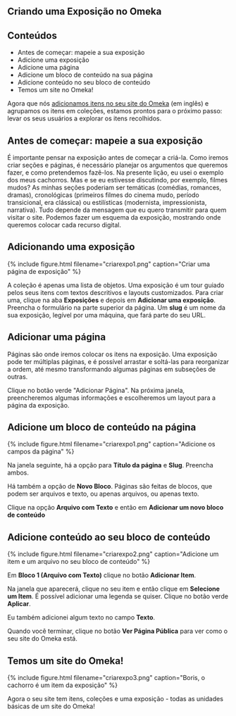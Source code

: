 ﻿## Criando uma Exposição no Omeka 
 
 ##  Conteúdos 

-   Antes de começar: mapeie a sua exposição 
-   Adicione uma exposição 
-   Adicione uma página
-   Adicione um bloco de conteúdo na sua página 
-   Adicione conteúdo no seu bloco de conteúdo 
-   Temos um site no Omeka!

Agora que nós [adicionamos itens no seu site do Omeka](/en/lessons/up-and-running-with-omeka) (em inglês) e agrupamos os itens em coleções, estamos prontos para o próximo passo: levar os seus usuários a explorar os itens recolhidos. 

## Antes de começar: mapeie a sua exposição 

É importante pensar na exposição antes de começar a criá-la. Como iremos criar seções e páginas, é necessário planejar os argumentos que queremos fazer, e como pretendemos fazê-los. Na presente lição, eu usei o exemplo dos meus cachorros. Mas e se eu estivesse discutindo, por exemplo, filmes mudos? As minhas seções poderiam ser temáticas (comédias, romances, dramas), cronológicas (primeiros filmes do cinema mudo, período transicional, era clássica) ou estilísticas (modernista, impressionista, narrativa). Tudo depende da mensagem que eu quero transmitir para quem visitar o site. Podemos fazer um esquema da exposição, mostrando onde queremos colocar cada recurso digital. 

## Adicionando uma exposição 

{% include figure.html filename="criarexpo1.png" caption="Criar uma página de exposição" %}

A coleção é apenas uma lista de objetos. Uma exposição é um tour guiado pelos seus itens com textos descritivos e layouts customizados. Para criar uma, clique na aba **Exposições** e depois em **Adicionar uma exposição**. Preencha o formulário na parte superior da página. Um **slug** é um nome da sua exposição, legível por uma máquina, que fará parte do seu URL.

## Adicionar uma página

Páginas são onde iremos colocar os itens na exposição. Uma exposição pode ter múltiplas páginas, e é possível arrastar e soltá-las para reorganizar a ordem, até mesmo transformando algumas páginas em subseções de outras.

Clique no botão verde "Adicionar Página". Na próxima janela, preencheremos algumas informações e escolheremos um layout para a página da exposição. 

## Adicione um bloco de conteúdo na página 

{% include figure.html filename="criarexpo1.png" caption="Adicione os campos da página" %}

Na janela seguinte, há a opção para  **Título da página** e **Slug**. Preencha ambos. 

Há também a opção de **Novo Bloco**. Páginas são feitas de blocos, que podem ser arquivos e texto, ou apenas arquivos, ou apenas texto. 

Clique na opção **Arquivo com Texto** e então em **Adicionar um novo bloco de conteúdo**

## Adicione conteúdo ao seu bloco de conteúdo 

{% include figure.html filename="criarexpo2.png" caption="Adicione um item e um arquivo no seu bloco de conteúdo" %}

Em **Bloco 1 (Arquivo com Texto)** clique no botão **Adicionar Item**.

Na janela que aparecerá, clique no seu item e então clique em **Selecione um Item**. É possível adicionar uma legenda se quiser. Clique no botão verde **Aplicar**.

Eu também adicionei algum texto no campo **Texto**.

Quando você terminar, clique no botão **Ver Página Pública** para ver como o seu site do Omeka está.

## Temos um site do Omeka! 

{% include figure.html filename="criarexpo3.png" caption="Boris, o cachorro é um item da exposição" %}

Agora o seu site tem itens, coleções e uma exposição - todas as unidades básicas de um site do Omeka! 




